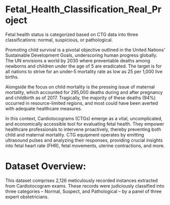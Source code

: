 # Fetal_Health_Classification_Real_Project
Fetal health status is categorized based on CTG data into three classifications: normal, suspicious, or pathological.

Promoting child survival is a pivotal objective outlined in the United Nations' Sustainable Development Goals, underscoring human progress globally. The UN envisions a world by 2030 where preventable deaths among newborns and children under the age of 5 are eradicated. The target is for all nations to strive for an under‑5 mortality rate as low as 25 per 1,000 live births.

Alongside the focus on child mortality is the pressing issue of maternal mortality, which accounted for 295,000 deaths during and after pregnancy and childbirth as of 2017. Tragically, the majority of these deaths (94%) occurred in resource-limited regions, and most could have been averted with adequate healthcare measures.

In this context, Cardiotocograms (CTGs) emerge as a vital, uncomplicated, and economically accessible tool for evaluating fetal health. They empower healthcare professionals to intervene proactively, thereby preventing both child and maternal mortality. CTG equipment operates by emitting ultrasound pulses and analyzing their responses, providing crucial insights into fetal heart rate (FHR), fetal movements, uterine contractions, and more.

# Dataset Overview:
This dataset comprises 2,126 meticulously recorded instances extracted from Cardiotocogram exams. These records were judiciously classified into three categories – Normal, Suspect, and Pathological – by a panel of three expert obstetricians.
